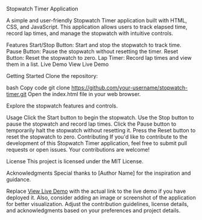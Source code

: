 Stopwatch Timer Application

A simple and user-friendly Stopwatch Timer application built with HTML, CSS, and JavaScript. This application allows users to track elapsed time, record lap times, and manage the stopwatch with intuitive controls.

Features
Start/Stop Button: Start and stop the stopwatch to track time.
Pause Button: Pause the stopwatch without resetting the timer.
Reset Button: Reset the stopwatch to zero.
Lap Timer: Record lap times and view them in a list.
Live Demo
View Live Demo

Getting Started
Clone the repository:

bash
Copy code
git clone https://github.com/your-username/stopwatch-timer.git
Open the index.html file in your web browser.

Explore the stopwatch features and controls.

Usage
Click the Start button to begin the stopwatch.
Use the Stop button to pause the stopwatch and record lap times.
Click the Pause button to temporarily halt the stopwatch without resetting it.
Press the Reset button to reset the stopwatch to zero.
Contributing
If you'd like to contribute to the development of this Stopwatch Timer application, feel free to submit pull requests or open issues. Your contributions are welcome!

License
This project is licensed under the MIT License.

Acknowledgments
Special thanks to [Author Name] for the inspiration and guidance.

Replace [View Live Demo](link_to_live_demo) with the actual link to the live demo if you have deployed it. Also, consider adding an image or screenshot of the application for better visualization. Adjust the contribution guidelines, license details, and acknowledgments based on your preferences and project details.





